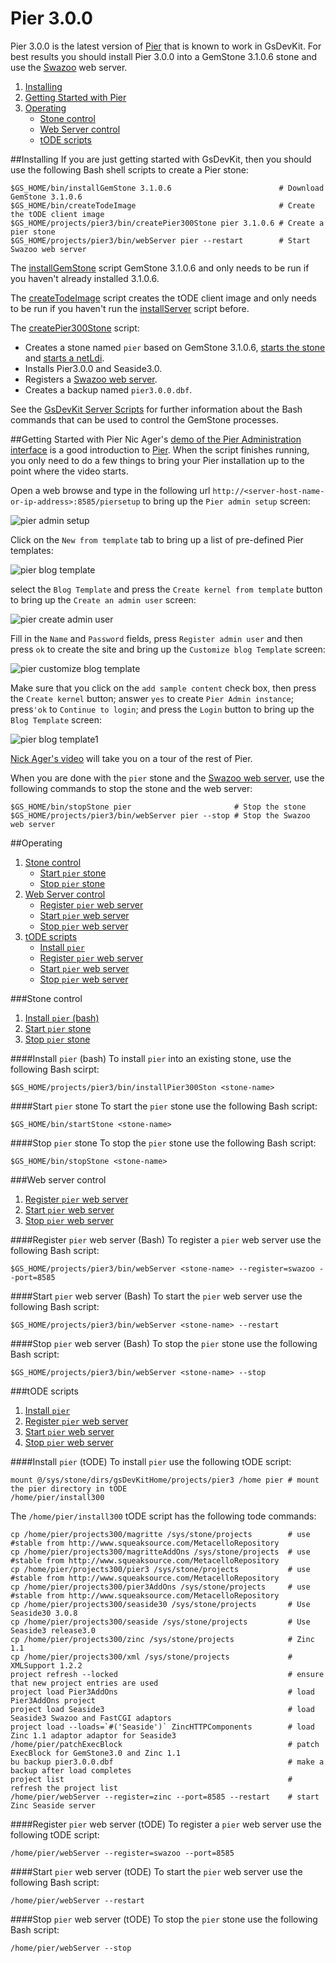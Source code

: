 # Pier 3.0.0

Pier 3.0.0 is the latest version of [Pier][1] that is known to work in GsDevKit.
For best results you should install Pier 3.0.0 into a GemStone 3.1.0.6 stone and use the [Swazoo][2] web server.

1. [Installing](#installing)
2. [Getting Started with Pier](#getting-started-with-pier)
3. [Operating](#operating)
   - [Stone control](#stone-control)
   - [Web Server control](#web-server-control)
   - [tODE scripts](#tode-scripts)


##Installing
If you are just getting started with GsDevKit, then you should use the following Bash shell scripts to create a Pier stone:


```
$GS_HOME/bin/installGemStone 3.1.0.6                        # Download GemStone 3.1.0.6
$GS_HOME/bin/createTodeImage                                # Create the tODE client image
$GS_HOME/projects/pier3/bin/createPier300Stone pier 3.1.0.6 # Create a pier stone
$GS_HOME/projects/pier3/bin/webServer pier --restart        # Start Swazoo web server
```

The [installGemStone][8] script GemStone 3.1.0.6 and only needs to be run if you haven't already installed 3.1.0.6.

The [createTodeImage][9] script creates the tODE client image and only needs to be run if you haven't run the [installServer][10] script before.

The [createPier300Stone](#createPier300Stone) script:
- Creates a stone named `pier` based on GemStone 3.1.0.6, [starts the stone][11] and [starts a netLdi][12].
- Installs Pier3.0.0 and Seaside3.0.
- Registers a [Swazoo web server](#web-server-control).
- Creates a backup named `pier3.0.0.dbf`.

See the [GsDevKit Server Scripts][13] for further information about the Bash commands that can be used to control the GemStone processes.

##Getting Started with Pier
Nic Ager's [demo of the Pier Administration interface][6] is a good introduction to [Pier][1].
When the script finishes running, you only need to do a few things to bring your Pier installation up to the point where the video starts.

Open a web browse and type in the following url `http://<server-host-name-or-ip-address>:8585/piersetup` to bring up the `Pier admin setup` screen:

![pier admin setup][3]

Click on the `New from template` tab to bring up a list of pre-defined Pier templates:

![pier blog template][4]

select the `Blog Template` and press the `Create kernel from template` button to bring up the `Create an admin user` screen:

![pier create admin user][14]

Fill in the `Name` and `Password` fields, press `Register admin user` and then press `ok` to create the site and bring up the `Customize blog Template` screen:

![pier customize blog template][7] 

Make sure that you click on the `add sample content` check box, then press the `Create kernel` button; answer `yes` to create `Pier Admin instance`; press`'ok` to `Continue to login`; and press the `Login` button to bring up the  `Blog Template` screen:

![pier blog template1][5]

[Nick Ager's video][6] will take you on a tour of the rest of Pier.

When you are done with the `pier` stone and the [Swazoo web server](#web-server-control), use the following commands to stop the stone and the web server:

```
$GS_HOME/bin/stopStone pier                       # Stop the stone
$GS_HOME/projects/pier3/bin/webServer pier --stop # Stop the Swazoo web server
```

##Operating
1. [Stone control](#stone-control)
   - [Start `pier` stone](#start-pier-stone)
   - [Stop `pier` stone](#stop-pier-stone)
2. [Web Server control](#web-server-control)
   - [Register `pier` web server](#register-pier-web-server-bash)
   - [Start `pier` web server](#start-pier-web-server-bash)
   - [Stop `pier` web server](#stop-pier-web-server-bash)
3. [tODE scripts](#tode-scripts)
   - [Install `pier`](#install-pier-tode)
   - [Register `pier` web server](#register-pier-web-server-tode)
   - [Start `pier` web server](#start-pier-web-server-tode)
   - [Stop `pier` web server](#stop-pier-web-server-tode)

###Stone control
1. [Install `pier` (bash)](#install-pier-bash)
1. [Start `pier` stone](#start-pier-stone)
2. [Stop `pier` stone](#stop-pier-stone)

####Install `pier` (bash)
To install `pier` into an existing stone, use the following Bash scirpt:

```
$GS_HOME/projects/pier3/bin/installPier300Ston <stone-name>
```

####Start `pier` stone
To start the `pier` stone use the following Bash script:

```
$GS_HOME/bin/startStone <stone-name>
```

####Stop `pier` stone
To stop the `pier` stone use the following Bash script:

```
$GS_HOME/bin/stopStone <stone-name>
```

###Web server control
1. [Register `pier` web server](#register-pier-web-server-bash)
2. [Start `pier` web server](#start-pier-web-server-bash)
3. [Stop `pier` web server](#stop-pier-web-server-bash)

####Register `pier` web server (Bash)
To register a `pier` web server use the following Bash script:

```
$GS_HOME/projects/pier3/bin/webServer <stone-name> --register=swazoo --port=8585
```

####Start `pier` web server (Bash)
To start the `pier` web server use the following Bash script:

```
$GS_HOME/projects/pier3/bin/webServer <stone-name> --restart
```

####Stop `pier` web server (Bash)
To stop the `pier` stone use the following Bash script:

```
$GS_HOME/projects/pier3/bin/webServer <stone-name> --stop
```

###tODE scripts
1. [Install `pier`](#install-pier-tode)
2. [Register `pier` web server](#register-pier-web-server-tode)
3. [Start `pier` web server](#start-pier-web-server-tode)
4. [Stop `pier` web server](#stop-pier-web-server-tode)

####Install `pier` (tODE)
To install `pier` use the following tODE script:

```
mount @/sys/stone/dirs/gsDevKitHome/projects/pier3 /home pier # mount the pier directory in tODE
/home/pier/install300
```

The `/home/pier/install300` tODE script has the following tode commands:

```
cp /home/pier/projects300/magritte /sys/stone/projects        # use #stable from http://www.squeaksource.com/MetacelloRepository
cp /home/pier/projects300/magritteAddOns /sys/stone/projects  # use #stable from http://www.squeaksource.com/MetacelloRepository
cp /home/pier/projects300/pier3 /sys/stone/projects           # use #stable from http://www.squeaksource.com/MetacelloRepository
cp /home/pier/projects300/pier3AddOns /sys/stone/projects     # use #stable from http://www.squeaksource.com/MetacelloRepository
cp /home/pier/projects300/seaside30 /sys/stone/projects       # Use Seaside30 3.0.8
cp /home/pier/projects300/seaside /sys/stone/projects         # Use Seaside3 release3.0
cp /home/pier/projects300/zinc /sys/stone/projects            # Zinc 1.1
cp /home/pier/projects300/xml /sys/stone/projects             # XMLSupport 1.2.2
project refresh --locked                                      # ensure that new project entries are used
project load Pier3AddOns                                      # load Pier3AddOns project
project load Seaside3                                         # load Seaside3 Swazoo and FastCGI adaptors
project load --loads=`#('Seaside')` ZincHTTPComponents        # load Zinc 1.1 adaptor adaptor for Seaside3
/home/pier/patchExecBlock                                     # patch ExecBlock for GemStone3.0 and Zinc 1.1
bu backup pier3.0.0.dbf                                       # make a backup after load completes
project list                                                  # refresh the project list
/home/pier/webServer --register=zinc --port=8585 --restart    # start Zinc Seaside server
```

####Register `pier` web server (tODE)
To register a `pier` web server use the following tODE script:

```
/home/pier/webServer --register=swazoo --port=8585
```

####Start `pier` web server (tODE)
To start the `pier` web server use the following Bash script:

```
/home/pier/webServer --restart
```

####Stop `pier` web server (tODE)
To stop the `pier` stone use the following Bash script:

```
/home/pier/webServer --stop
```

[1]: http://www.piercms.com/
[2]: http://www.swazoo.org/
[3]: images/pier_admin_setup.png
[4]: images/pier_blog_template.png
[5]: images/pier_blog_template1.png
[6]: https://vimeo.com/32749535
[7]: images/pier_customize_blog_template.png
[8]: ../../bin/README.md#installGemStone
[9]: ../../bin/README.md#createTodeImage
[10]: ../../bin/README.md#installServer
[11]: ../../bin/README.md#startStone
[12]: ../../bin/README.md#startNetldi
[13]: ../../bin/README.md#server-scripts
[14]: images/pier_create_admin_user.png

